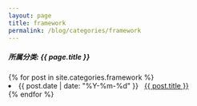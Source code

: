 ```yaml
---
layout: page
title: framework
permalink: /blog/categories/framework
---
```


<h5> 所属分类: {{ page.title }} </h5>

<div class="card">
{% for post in site.categories.framework %}
 <li class="category-posts"><span>{{ post.date | date: "%Y-%m-%d" }}</span> &nbsp; <a href="{{ post.url }}">{{ post.title }}</a></li>
{% endfor %}
</div>